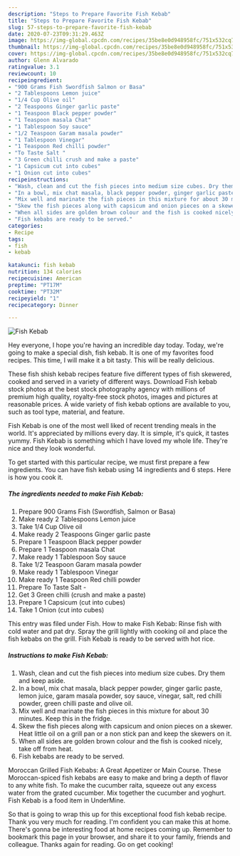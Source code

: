 ```yaml
---
description: "Steps to Prepare Favorite Fish Kebab"
title: "Steps to Prepare Favorite Fish Kebab"
slug: 57-steps-to-prepare-favorite-fish-kebab
date: 2020-07-23T09:31:29.463Z
image: https://img-global.cpcdn.com/recipes/35be8e0d948958fc/751x532cq70/fish-kebab-recipe-main-photo.jpg
thumbnail: https://img-global.cpcdn.com/recipes/35be8e0d948958fc/751x532cq70/fish-kebab-recipe-main-photo.jpg
cover: https://img-global.cpcdn.com/recipes/35be8e0d948958fc/751x532cq70/fish-kebab-recipe-main-photo.jpg
author: Glenn Alvarado
ratingvalue: 3.1
reviewcount: 10
recipeingredient:
- "900 Grams Fish Swordfish Salmon or Basa"
- "2 Tablespoons Lemon juice"
- "1/4 Cup Olive oil"
- "2 Teaspoons Ginger garlic paste"
- "1 Teaspoon Black pepper powder"
- "1 Teaspoon masala Chat"
- "1 Tablespoon Soy sauce"
- "1/2 Teaspoon Garam masala powder"
- "1 Tablespoon Vinegar"
- "1 Teaspoon Red chilli powder"
- "To Taste Salt "
- "3 Green chilli crush and make a paste"
- "1 Capsicum cut into cubes"
- "1 Onion cut into cubes"
recipeinstructions:
- "Wash, clean and cut the fish pieces into medium size cubes. Dry them and keep aside."
- "In a bowl, mix chat masala, black pepper powder, ginger garlic paste, lemon juice, garam masala powder, soy sauce, vinegar, salt, red chilli powder, green chilli paste and olive oil."
- "Mix well and marinate the fish pieces in this mixture for about 30 minutes. Keep this in the fridge."
- "Skew the fish pieces along with capsicum and onion pieces on a skewer. Heat little oil on a grill pan or a non stick pan and keep the skewers on it."
- "When all sides are golden brown colour and the fish is cooked nicely, take off from heat."
- "Fish kebabs are ready to be served."
categories:
- Recipe
tags:
- fish
- kebab

katakunci: fish kebab 
nutrition: 134 calories
recipecuisine: American
preptime: "PT17M"
cooktime: "PT32M"
recipeyield: "1"
recipecategory: Dinner

---
```



![Fish Kebab](https://img-global.cpcdn.com/recipes/35be8e0d948958fc/751x532cq70/fish-kebab-recipe-main-photo.jpg)

Hey everyone, I hope you're having an incredible day today. Today, we're going to make a special dish, fish kebab. It is one of my favorites food recipes. This time, I will make it a bit tasty. This will be really delicious.

These fish shish kebab recipes feature five different types of fish skewered, cooked and served in a variety of different ways. Download Fish kebab stock photos at the best stock photography agency with millions of premium high quality, royalty-free stock photos, images and pictures at reasonable prices. A wide variety of fish kebab options are available to you, such as tool type, material, and feature.

Fish Kebab is one of the most well liked of recent trending meals in the world. It's appreciated by millions every day. It is simple, it's quick, it tastes yummy. Fish Kebab is something which I have loved my whole life. They're nice and they look wonderful.


To get started with this particular recipe, we must first prepare a few ingredients. You can have fish kebab using 14 ingredients and 6 steps. Here is how you cook it.

<!--inarticleads1-->

##### The ingredients needed to make Fish Kebab:

1. Prepare 900 Grams Fish (Swordfish, Salmon or Basa)
1. Make ready 2 Tablespoons Lemon juice
1. Take 1/4 Cup Olive oil
1. Make ready 2 Teaspoons Ginger garlic paste
1. Prepare 1 Teaspoon Black pepper powder
1. Prepare 1 Teaspoon masala Chat
1. Make ready 1 Tablespoon Soy sauce
1. Take 1/2 Teaspoon Garam masala powder
1. Make ready 1 Tablespoon Vinegar
1. Make ready 1 Teaspoon Red chilli powder
1. Prepare To Taste Salt -
1. Get 3 Green chilli (crush and make a paste)
1. Prepare 1 Capsicum (cut into cubes)
1. Take 1 Onion (cut into cubes)


This entry was filed under Fish. How to make Fish Kebab: Rinse fish with cold water and pat dry. Spray the grill lightly with cooking oil and place the fish kebabs on the grill. Fish Kebab is ready to be served with hot rice. 

<!--inarticleads2-->

##### Instructions to make Fish Kebab:

1. Wash, clean and cut the fish pieces into medium size cubes. Dry them and keep aside.
1. In a bowl, mix chat masala, black pepper powder, ginger garlic paste, lemon juice, garam masala powder, soy sauce, vinegar, salt, red chilli powder, green chilli paste and olive oil.
1. Mix well and marinate the fish pieces in this mixture for about 30 minutes. Keep this in the fridge.
1. Skew the fish pieces along with capsicum and onion pieces on a skewer. Heat little oil on a grill pan or a non stick pan and keep the skewers on it.
1. When all sides are golden brown colour and the fish is cooked nicely, take off from heat.
1. Fish kebabs are ready to be served.


Moroccan Grilled Fish Kebabs: A Great Appetizer or Main Course. These Moroccan-spiced fish kebabs are easy to make and bring a depth of flavor to any white fish. To make the cucumber raita, squeeze out any excess water from the grated cucumber. Mix together the cucumber and yoghurt. Fish Kebab is a food item in UnderMine. 

So that is going to wrap this up for this exceptional food fish kebab recipe. Thank you very much for reading. I'm confident you can make this at home. There's gonna be interesting food at home recipes coming up. Remember to bookmark this page in your browser, and share it to your family, friends and colleague. Thanks again for reading. Go on get cooking!
